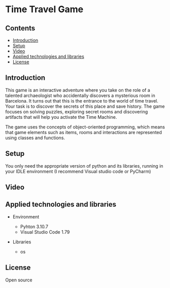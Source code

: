 # Time Travel Game

## Contents
* [Introduction](#introduction)
* [Setup](#setup)
* [Video](#video)
* [Applied technologies and libraries](#applied-technologies-and-libraries)
* [License](#license)

## Introduction

This game is an interactive adventure where you take on the role of a talented archaeologist who accidentally discovers a mysterious room in Barcelona. It turns out that this is the entrance to the world of time travel. Your task is to discover the secrets of this place and save history. The game focuses on solving puzzles, exploring secret rooms and discovering artifacts that will help you activate the Time Machine.

The game uses the concepts of object-oriented programming, which means that game elements such as items, rooms and interactions are represented using classes and functions.

## Setup

You only need the appropriate version of python and its libraries,  running in your IDLE environment (I recommend Visual studio code or PyCharm)

## Video

## Applied technologies and libraries

* Environment
    * Pyhton 3.10.7
    * Visual Studio Code 1.79

* Libraries
    * os

## License

Open source






